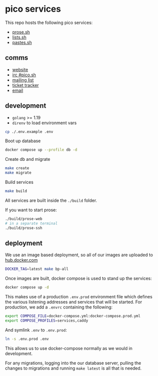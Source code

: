 # pico services

This repo hosts the following pico services:

- [prose.sh](https://prose.sh)
- [lists.sh](https://lists.sh)
- [pastes.sh](https://pastes.sh)

## comms

- [website](https://pico.sh)
- [irc #pico.sh](irc://irc.libera.chat/#pico.sh)
- [mailing list](https://lists.sr.ht/~erock/pico.sh)
- [ticket tracker](https://todo.sr.ht/~erock/pico.sh)
- [email](mailto:hello@pico.sh)

## development

- `golang` >= 1.19
- `direnv` to load environment vars

```bash
cp ./.env.example .env
```

Boot up database

```bash
docker compose up --profile db -d
```

Create db and migrate

```bash
make create
make migrate
```

Build services

```bash
make build
```

All services are built inside the `./build` folder.

If you want to start prose:

```bash
./build/prose-web
# in a separate terminal
./build/prose-ssh
```

## deployment

We use an image based deployment, so all of our images are uploaded to
[hub.docker.com](https://hub.docker.com/u/neurosnap)

```bash
DOCKER_TAG=latest make bp-all
```

Once images are built, docker compose is used to stand up the services:

```bash
docker compose up -d
```

This makes use of a production `.env.prod` environment file which defines
the various listening addresses and services that will be started. For production,
we add a `.envrc` containing the following:

```bash
export COMPOSE_FILE=docker-compose.yml:docker-compose.prod.yml
export COMPOSE_PROFILES=services,caddy
```

And symlink `.env` to `.env.prod`:

```bash
ln -s .env.prod .env
```

This allows us to use docker-compose normally as we would in development.

For any migrations, logging into the our database server, pulling the changes
to migrations and running `make latest` is all that is needed.
